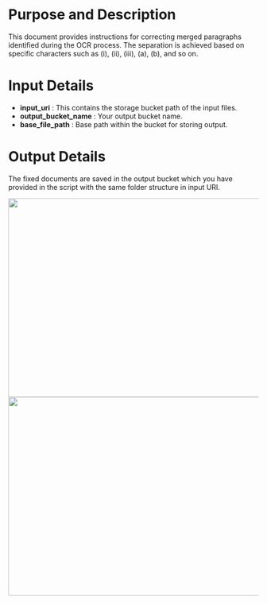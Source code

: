 # Purpose and Description

This document provides instructions for correcting merged paragraphs identified during the OCR process. The separation is achieved based on specific characters such as (i), (ii), (iii), (a), (b), and so on.

# Input Details

* **input_uri** : This contains the storage bucket path of the input files.  
* **output_bucket_name** : Your output bucket name.
* **base_file_path** : Base path within the bucket for storing output.

# Output Details

The fixed documents are saved in the output bucket which you have provided in the script with the same folder structure in input URI.

<img src="./Images/paragraph_1.png" width=800 height=400></img>
<img src="./Images/paragraph_2.png" width=800 height=400></img>